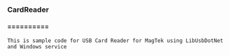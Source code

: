 ### CardReader
#### ==========
````
This is sample code for USB Card Reader for MagTek using LibUsbDotNet and Windows service
````
